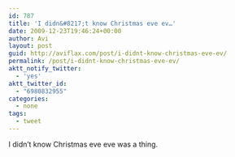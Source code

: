 ```yaml
---
id: 787
title: 'I didn&#8217;t know Christmas eve ev…'
date: 2009-12-23T19:46:24+00:00
author: Avi
layout: post
guid: http://aviflax.com/post/i-didnt-know-christmas-eve-ev/
permalink: /post/i-didnt-know-christmas-eve-ev/
aktt_notify_twitter:
  - 'yes'
aktt_twitter_id:
  - "6980832955"
categories:
  - none
tags:
  - tweet
---
```

I didn&#8217;t know Christmas eve eve was a thing.
